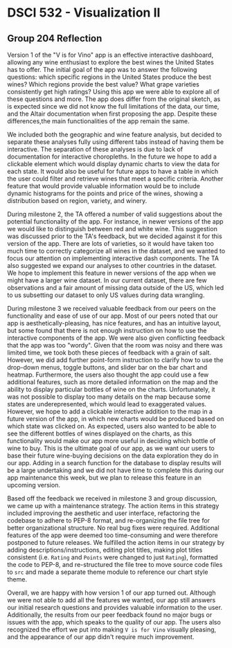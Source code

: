 # DSCI 532 - Visualization II
## Group 204 Reflection

Version 1 of the "V is for Vino" app is an effective interactive dashboard, allowing any wine enthusiast to explore the best wines the United States has to offer. The initial goal of the app was to answer the following questions: which specific regions in the United States produce the best wines? Which regions provide the best value? What grape varieties consistently get high ratings? Using this app we were able to explore all of these questions and more. The app does differ from the original sketch, as is expected since we did not know the full limitations of the data, our time, and the Altair documentation when first proposing the app. Despite these differences,the main functionalities of the app remain the same.

We included both the geographic and wine feature analysis, but decided to separate these analyses fully using different tabs instead of having them be interactive. The separation of these analyses is due to lack of documentation for interactive choropleths. In the future we hope to add a clickable element which would display dynamic charts to view the data for each state. It would also be useful for future apps to have a table in which the user could filter and retrieve wines that meet a specific criteria. Another feature that would provide valuable information would be to include dynamic histograms for the points and price of the wines, showing a distribution based on region, variety, and winery.

During milestone 2, the TA offered a number of valid suggestions about the potential functionality of the app. For instance, in newer versions of the app we would like to distinguish between red and white wine. This suggestion was discussed prior to the TA's feedback, but we decided against it for this version of the app. There are lots of varieties, so it would have taken too much time to correctly categorize all wines in the dataset, and we wanted to focus our attention on implementing interactive dash components. The TA also suggested we expand our analyses to other countries in the dataset. We hope to implement this feature in newer versions of the app when we might have a larger wine dataset. In our current dataset, there are few observations and a fair amount of missing data outside of the US, which led to us subsetting our dataset to only US values during data wrangling. 

During milestone 3 we received valuable feedback from our peers on the functionality and ease of use of our app. Most of our peers noted that our app is aesthetically-pleasing, has nice features, and has an intuitive layout, but some found that there is not enough instruction on how to use the interactive components of the app. We were also given conflicting feedback that the app was too "wordy". Given that the room was noisy and there was limited time, we took both these pieces of feedback with a grain of salt. However, we did add further point-form instruction to clarify how to use the drop-down menus, toggle buttons, and slider bar on the bar chart and heatmap. Furthermore, the users also thought the app could use a few additional features, such as more detailed information on the map and the ability to display particular bottles of wine on the charts. Unfortunately, it was not possible to display too many details on the map because some states are underepresented, which would lead to exaggerated values. However, we hope to add a clickable interactive addition to the map in a future version of the app, in which new charts would be produced based on which state was clicked on. As expected, users also wanted to be able to see the different bottles of wines displayed on the charts, as this functionality would make our app more useful in deciding which bottle of wine to buy. This is the ultimate goal of our app, as we want our users to base their future wine-buying decisions on the data exploration they do in our app. Adding in a search function for the database to display results will be a large undertaking and we did not have time to complete this during our app maintenance this week, but we plan to release this feature in an upcoming version.

Based off the feedback we received in milestone 3 and group discussion, we came up with a maintenance strategy. The action items in this strategy included improving the aesthetic and user interface, refactoring the codebase to adhere to PEP-8 format, and re-organizing the file tree for better organizational structure. No real bug fixes were required. Additional features of the app were deemed too time-consuming and were therefore postponed to future releases. We fulfilled the action items in our strategy by adding descriptions/instructions, editing plot titles, making plot titles consistent (i.e. `Rating` and `Points` were changed to just `Rating`), formatted the code to PEP-8, and re-structured the file tree to move source code files to `src` and made a separate theme module to reference our chart style theme.

Overall, we are happy with how version 1 of our app turned out. Although we were not able to add all the features we wanted, our app still answers our initial research questions and provides valuable information to the user. Additionally, the results from our peer feedback found no major bugs or issues with the app, which speaks to the quality of our app. The users also recognized the effort we put into making `V is for Vino` visually pleasing, and the appearance of our app didn't require much improvement. 

